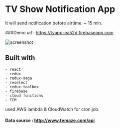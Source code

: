 # TV Show Notification App
It will send notification before airtime. ~ 15 min.

###Demo url : https://tvapp-ea52d.firebaseapp.com

![screenshot](./screenshot.png)

## Built with
```
- react
- redux
- redux-saga
- reselect
- redux-toolbox
- firebase
- cloud functions
- FCM
```

used AWS lambda & CloudWatch for cron job.

#### Data source : http://www.tvmaze.com/api
